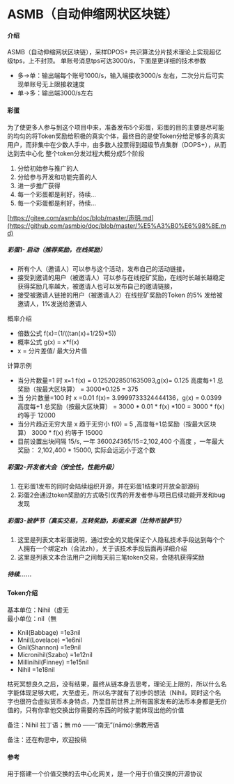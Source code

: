 # ASMB（自动伸缩网状区块链）

#### 介绍
ASMB（自动伸缩网状区块链），采样DPOS+ 共识算法分片技术理论上实现超亿级tps，上不封顶。
单账号消息tps可达3000/s，下面是更详细的技术参数
- 多->单：输出端每个账号1000/s，输入端接收3000/s 左右，二次分片后可实现单账号无上限接收速度
- 单->多：输出端3000/s左右


#### 彩蛋
为了使更多人参与到这个项目中来，准备发布5个彩蛋，彩蛋的目的主要是尽可能的均匀的将Token奖励给积极的真实个体，最终目的是使Token分给足够多的真实用户，而非集中在少数人手中，由多数人投票得到超级节点集群（DOPS+），从而达到去中心化
整个token分发过程大概分成5个阶段
1. 分给初始参与推广的人
2. 分给参与开发和功能完善的人
3. 进一步推广获得
4. 每一个彩蛋都是利好，待续... 
5. 每一个彩蛋都是利好，待续... 

[https://gitee.com/asmb/doc/blob/master/声明.md](https://github.com/asmbio/doc/blob/master/%E5%A3%B0%E6%98%8E.md)

##### 彩蛋1- 启动（推荐奖励，在线奖励）

- 所有个人（邀请人）可以参与这个活动，发布自己的活动链接，
- 接受到邀请的用户（被邀请人）可以参与在线挖矿奖励，在线时长越长越稳定获得奖励几率越大，被邀请人也可以发布自己的邀请链接，
- 接受被邀请人链接的用户（被邀请人2）在线挖矿奖励的Token 的5% 发给被邀请人，1%发送给邀请人

概率介绍

- 倍数公式 f(x)=(1/((tan(x)+1/25)*5))
- 概率公式 g(x) = x*f(x)
- x = 分片差值/ 最大分片值

计算示例
- 当分片数量=1 时 x=1 f(x) = 0.1252028501635093,g(x)= 0.125 高度每+1 总奖励（按最大区块算） = 3000*0.125 = 375
- 当 分片数量=100 时 x =0.01 f(x)= 3.9999733324444136，g(x) = 0.0399 高度每+1 总奖励（按最大区块算） = 3000 * 0.01 * f(x) *100 = 3000 * f(x) 约等于 12000
- 当分片趋近无穷大是 x 趋于无穷小 f(0) = 5 ,高度每+1总奖励（按最大区块算） 3000 * f(x) 约等于 15000
- 目前设置出块间隔 15/s, 一年 3600*24*365/15=2,102,400 个高度 ，一年最大奖励： 2,102,400 * 15000, 实际会远远小于这个数


##### 彩蛋2-开发者大会（安全性，性能升级）

1. 在彩蛋1发布的同时会陆续组织开源，并在彩蛋1结束时开放全部源码
2. 彩蛋2会通过token奖励的方式吸引优秀的开发者参与项目后续功能开发和bug发现 


##### 彩蛋3-披萨节（真实交易，互转奖励，彩蛋来源（比特币披萨节）

1. 这里是列表文本彩蛋说明，通过安全的又能保证个人隐私技术手段达到每个个人拥有一个绑定zh（合法zh），关于该技术手段后面再详细介绍
1. 这里是列表文本合法用户之间每天前三笔token交易，会随机获得奖励

##### 待续......

#### Token介绍
基本单位：Nihil（虚无   
最小单位：nil（無
-  Knil(Babbage) =1e3nil
-  Mnil(Lovelace) =1e6nil
-  Gnil(Shannon) =1e9nil
-  Micronihil(Szabo) =1e12nil
-  Millinihil(Finney) =1e15nil
-  Nihil =1e18nil


枯死冥想良久之后，没有结果，最终从链本身去思考，理论无上限的，所以什么名字能体现足够大呢，大至虚无，所以名字就有了初步的想法（Nihil，同时这个名字也很符合虚拟货币本身特点，乃至目前世界上所有国家发布的法币本身都是无价值的，只有你拿他交换出你需要的东西的时候才能体现出他的价值

备注：Nihil  拉丁语；無 mó ——“南无”(nāmó):佛教用语

备注：还在构思中，欢迎投稿

#### 参考

用于搭建一个价值交换的去中心化网关，是一个用于价值交换的开源协议
